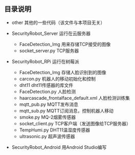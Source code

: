 ## 目录说明

- other	 其他的一些代码（该文件与本项目无关）

- SecurityRobot_Server		运行在云服务器
  - FaceDetection_Img	用来存储TCP接受的图像
  - socket_server.py	TCP服务器
- SecurityRobot_RPi		运行在树莓派
  - FaceDetection_Img	存储人脸识别到的图像
  - carcon.py   机器人的移动初始化和控制
  - dht11	dht11传感器的库文件
  - FaceDetection.py	人脸检测
  - haarcascade_frontalface_default.xml		人脸检测训练集
  - mqtt_pub.py		MQTT发布消息
  - mqtt_sub.py		MQTT订阅消息，控制机器人移动
  - smoke.py	MQ-2烟雾传感器
  - socket_client.py	TCP客户端（发送图像给TCP服务器）
  - TempHumi.py		DHT11温湿度传感器
  - ultrasonic.py	超声波传感器
- SecurityRobot_Android    用Android Studio编写
